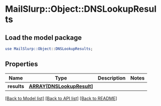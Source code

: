 # MailSlurp::Object::DNSLookupResults

## Load the model package
```perl
use MailSlurp::Object::DNSLookupResults;
```

## Properties
Name | Type | Description | Notes
------------ | ------------- | ------------- | -------------
**results** | [**ARRAY[DNSLookupResult]**](DNSLookupResult.md) |  | 

[[Back to Model list]](../README.md#documentation-for-models) [[Back to API list]](../README.md#documentation-for-api-endpoints) [[Back to README]](../README.md)


